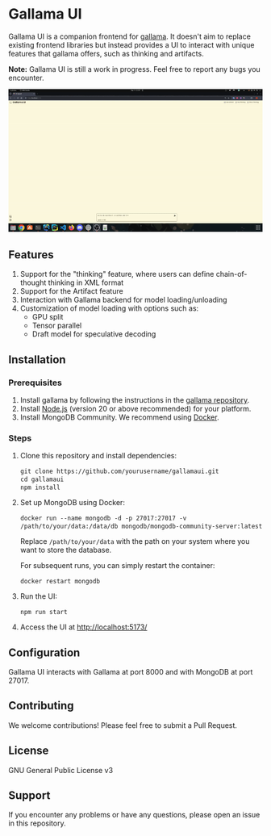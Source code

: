 # Gallama UI

Gallama UI is a companion frontend for [gallama](https://github.com/remichu-ai/gallama). It doesn't aim to replace existing frontend libraries but instead provides a UI to interact with unique features that gallama offers, such as thinking and artifacts.

**Note:** Gallama UI is still a work in progress. Feel free to report any bugs you encounter.

![alt_text](doc/gen.gif)

## Features

1. Support for the "thinking" feature, where users can define chain-of-thought thinking in XML format
2. Support for the Artifact feature
3. Interaction with Gallama backend for model loading/unloading
4. Customization of model loading with options such as:
   - GPU split
   - Tensor parallel
   - Draft model for speculative decoding

## Installation

### Prerequisites

1. Install gallama by following the instructions in the [gallama repository](https://github.com/remichu-ai/gallama).
2. Install [Node.js](https://nodejs.org/en/learn/getting-started/how-to-install-nodejs) (version 20 or above recommended) for your platform.
3. Install MongoDB Community. We recommend using [Docker](https://hub.docker.com/r/mongodb/mongodb-community-server).

### Steps

1. Clone this repository and install dependencies:

   ```shell
   git clone https://github.com/yourusername/gallamaui.git
   cd gallamaui
   npm install
   ```

2. Set up MongoDB using Docker:

   ```shell
   docker run --name mongodb -d -p 27017:27017 -v /path/to/your/data:/data/db mongodb/mongodb-community-server:latest
   ```

   Replace `/path/to/your/data` with the path on your system where you want to store the database.

   For subsequent runs, you can simply restart the container:

   ```shell
   docker restart mongodb
   ```

3. Run the UI:

   ```shell
   npm run start
   ```

4. Access the UI at [http://localhost:5173/](http://localhost:5173/)

## Configuration

Gallama UI interacts with Gallama at port 8000 and with MongoDB at port 27017.

## Contributing

We welcome contributions! Please feel free to submit a Pull Request.

## License

GNU General Public License v3

## Support

If you encounter any problems or have any questions, please open an issue in this repository.